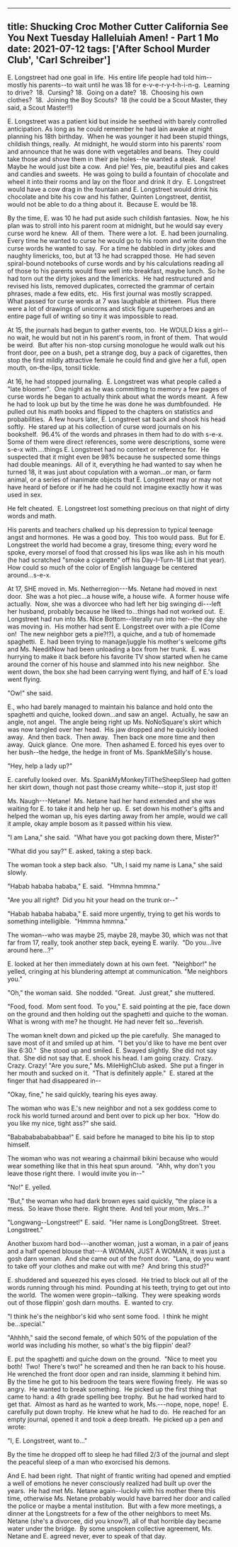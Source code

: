 
---
title: Shucking Croc Mother Cutter California See You Next Tuesday Halleluiah Amen! - Part 1 Mo
date: 2021-07-12
tags: ['After School Murder Club', 'Carl Schreiber']
---

E. Longstreet had one goal in life.  His entire life people had told him--mostly his parents--to wait until he was 18 for e-v-e-r-y-t-h-i-n-g.  Learning to drive?  18.  Cursing? 18.  Going on a date?  18.  Choosing his own clothes?  18.  Joining the Boy Scouts?  18 (he could be a Scout Master, they said, a Scout Master!!)

E. Longstreet was a patient kid but inside he seethed with barely controlled anticipation. As long as he could remember he had lain awake at night planning his 18th birthday.  When he was younger it had been stupid things, childish things, really.  At midnight, he would storm into his parents' room and announce that he was done with vegetables and beans.  They could take those and shove them in their pie holes--he wanted a steak.  Rare!  Maybe he would just bite a cow.  And pie! Yes, pie, beautiful pies and cakes and candies and sweets.  He was going to build a fountain of chocolate and wheel it into their rooms and lay on the floor and drink it dry.  E. Longstreet would have a cow drag in the fountain and E. Longstreet would drink his chocolate and bite his cow and his father, Quinten Longstreet, dentist, would not be able to do a thing about it.  Because E. would be 18.

By the time, E. was 10 he had put aside such childish fantasies.  Now, he his plan was to stroll into his parent room at midnight, but he would say every curse word he knew.  All of them.  There were a lot.  E. had been journaling.  Every time he wanted to curse he would go to his room and write down the curse words he wanted to say.  For a time he dabbled in dirty jokes and naughty limericks, too, but at 13 he had scrapped those.  He had seven spiral-bound notebooks of curse words and by his calculations reading all of those to his parents would flow well into breakfast, maybe lunch.  So he had torn out the dirty jokes and the limericks.  He had restructured and revised his lists, removed duplicates, corrected the grammar of certain phrases, made a few edits, etc.  His first journal was mostly scrapped.  What passed for curse words at 7 was laughable at thirteen.  Plus there were a lot of drawings of unicorns and stick figure superheroes and an entire page full of writing so tiny it was impossible to read.

At 15, the journals had begun to gather events, too.  He WOULD kiss a girl--no wait, he would but not in his parent's room, in front of them.  That would be weird.  But after his non-stop cursing monologue he would walk out his front door, pee on a bush, pet a strange dog, buy a pack of cigarettes, then stop the first mildly attractive female he could find and give her a full, open mouth, on-the-lips, tonsil tickle.

At 16, he had stopped journaling.  E. Longstreet was what people called a "late bloomer".  One night as he was committing to memory a few pages of curse words he began to actually think about what the words meant.  A few he had to look up but by the time he was done he was dumbfounded.  He pulled out his math books and flipped to the chapters on statistics and probabilities.  A few hours later, E. Longstreet sat back and shook his head softly.  He stared up at his collection of curse word journals on his bookshelf.  96.4% of the words and phrases in them had to do with s-e-x.  Some of them were direct references, some were descriptions, some were s-e-x with....things E. Longstreet had no context or reference for.  He suspected that it might even be 98% because he suspected some things had double meanings.  All of it, everything he had wanted to say when he turned 18, it was just about copulation with a woman...or man, or farm animal, or a series of inanimate objects that E. Longstreet may or may not have heard of before or if he had he could not imagine exactly how it was used in sex.

He felt cheated.  E. Longstreet lost something precious on that night of dirty words and math.

His parents and teachers chalked up his depression to typical teenage angst and hormones.  He was a good boy.  This too would pass.  But for E. Longstreet the world had become a gray, tiresome thing; every word he spoke, every morsel of food that crossed his lips was like ash in his mouth (he had scratched "smoke a cigarette" off his Day-I-Turn-18 List that year).  How could so much of the color of English language be centered around...s-e-x.

At 17, SHE moved in. Ms. Netherregion---Ms. Netane had moved in next door.  She was a hot piec...a house wife, a house wife.  A former house wife actually.  Now, she was a divorcee who had left her big swinging di---left her husband, probably because he liked to...things had not worked out.  E. Longstreet had run into Ms. Nice Bottom--literally run into her--the day she was moving in.  His mother had sent E. Longstreet over with a pie (Come on!  The new neighbor gets a pie?!?), a quiche, and a tub of homemade spaghetti.  E. had been trying to manage/juggle his mother's welcome gifts and Ms. NeeditNow had been unloading a box from her trunk.  E. was hurrying to make it back before his favorite TV show started when he came around the corner of his house and slammed into his new neighbor.  She went down, the box she had been carrying went flying, and half of E.'s load went flying.

"Ow!" she said.

E., who had barely managed to maintain his balance and hold onto the spaghetti and quiche, looked down...and saw an angel.  Actually, he saw an angle, not angel.  The angle being right up Ms. NoNoSquare's skirt which was now tangled over her head.  His jaw dropped and he quickly looked away.  And then back.  Then away.  Then back one more time and then away.  Quick glance.  One more.  Then ashamed E. forced his eyes over to her bush--the hedge, the hedge in front of Ms. SpankMeSilly's house.

"Hey, help a lady up?"

E. carefully looked over.  Ms. SpankMyMonkeyTilTheSheepSleep had gotten her skirt down, though not past those creamy white--stop it, just stop it!

Ms. Naugh---Netane!  Ms. Netane had her hand extended and she was waiting for E. to take it and help her up.  E. set down his mother's gifts and helped the woman up, his eyes darting away from her ample, would we call it ample, okay ample bosom as it passed within his view.

"I am Lana," she said.  "What have you got packing down there, Mister?"

"What did you say?" E. asked, taking a step back.

The woman took a step back also.  "Uh, I said my name is Lana," she said slowly.

"Habab hababa hababa," E. said.  "Hmmna hmmna."

"Are you all right?  Did you hit your head on the trunk or--"

"Habab hababa hababa," E. said more urgently, trying to get his words to something intelligible.  "Hmmna hmmna."

The woman--who was maybe 25, maybe 28, maybe 30, which was not that far from 17, really, took another step back, eyeing E. warily.  "Do you...live around here...?"

E. looked at her then immediately down at his own feet.  "Neighbor!" he yelled, cringing at his blundering attempt at communication. "Me neighbors you."

"Oh," the woman said.  She nodded. "Great.  Just great," she muttered.

"Food, food.  Mom sent food.  To you," E. said pointing at the pie, face down on the ground and then holding out the spaghetti and quiche to the woman. What is wrong with me? he thought. He had never felt so...feverish.

The woman knelt down and picked up the pie carefully.  She managed to save most of it and smiled up at him.  "I bet you'd like to have me bent over like 6:30."  She stood up and smiled. E. Swayed slightly. She did not say that.  She did not say that. E. shook his head. I am going crazy.  Crazy.  Crazy. Crazy! "Are you sure," Ms. MileHighClub asked.  She put a finger in her mouth and sucked on it.  "That is definitely apple."  E. stared at the finger that had disappeared in--

"Okay, fine," he said quickly, tearing his eyes away.

The woman who was E.'s new neighbor and not a sex goddess come to rock his world turned around and bent over to pick up her box.  "How do you like my nice, tight ass?" she said.

"Bababababababbaa!" E. said before he managed to bite his lip to stop himself.

The woman who was not wearing a chainmail bikini because who would wear something like that in this heat spun around.  "Ahh, why don't you leave those right there.  I would invite you in--"

"No!" E. yelled.

"But," the woman who had dark brown eyes said quickly, "the place is a mess.  So leave those there.  Right there.  And tell your mom, Mrs...?"

"Longwang--Longstreet!" E. said.  "Her name is LongDongStreet.  Street.  Longstreet."

Another buxom hard bod---another woman, just a woman, in a pair of jeans and a half opened blouse that---A WOMAN, JUST A WOMAN, it was just a gosh darn woman.  And she came out of the front door.  "Lana, do you want to take off your clothes and make out with me?  And bring this stud?"

E. shuddered and squeezed his eyes closed.  He tried to block out all of the words running through his mind.  Pounding at his teeth, trying to get out into the world.  The women were gropin--talking.  They were speaking words out of those flippin' gosh darn mouths.  E. wanted to cry.

"I think he's the neighbor's kid who sent some food.  I think he might be...special."

"Ahhhh," said the second female, of which 50% of the population of the world was including his mother, so what's the big flippin' deal?

E. put the spaghetti and quiche down on the ground.  "Nice to meet you both!  Two!  There's two!" he screamed and then he ran back to his house.  He wrenched the front door open and ran inside, slamming it behind him.  By the time he got to his bedroom the tears were flowing freely.  He was so angry.  He wanted to break something.  He picked up the first thing that came to hand: a 4th grade spelling bee trophy.  But he had worked hard to get that.  Almost as hard as he wanted to work, Ms.---nope, nope, nope!  E. carefully put down trophy.  He knew what he had to do.  He reached for an empty journal, opened it and took a deep breath.  He picked up a pen and wrote:

"I, E. Longstreet, want to..."

By the time he dropped off to sleep he had filled 2/3 of the journal and slept the peaceful sleep of a man who exorcised his demons.

And E. had been right.  That night of frantic writing had opened and emptied a well of emotions he never consciously realized had built up over the years.  He had met Ms. Netane again--luckily with his mother there this time, otherwise Ms. Netane probably would have barred her door and called the police or maybe a mental institution.  But with a few more meetings, a dinner at the Longstreets for a few of the other neighbors to meet Ms. Netane (she's a divorcee, did you know?), all of that horrible day became water under the bridge.  By some unspoken collective agreement, Ms. Netane and E. agreed never, ever to speak of that day.
